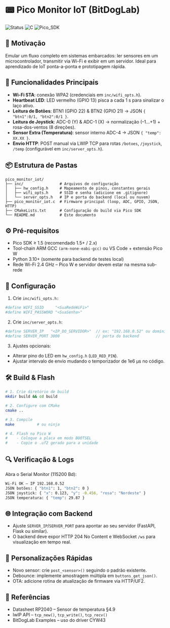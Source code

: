 # 📟 Pico Monitor IoT (BitDogLab)

![Status](https://img.shields.io/badge/status-completo-green) ![C](https://img.shields.io/badge/language-C-blue) ![Pico_SDK](https://img.shields.io/badge/Pico_SDK-%3E%3D1.5-orange)

## 🎯 Motivação
Emular um fluxo completo em sistemas embarcados: ler sensores em um microcontrolador, transmitir via Wi-Fi e exibir em um servidor. Ideal para aprendizado de IoT ponta-a-ponta e prototipagem rápida.

## 🚀 Funcionalidades Principais
- **Wi-Fi STA**: conexão WPA2 (credenciais em `inc/wifi_opts.h`).  
- **Heartbeat LED**: LED vermelho (GPIO 13) pisca a cada 1 s para sinalizar o laço ativo.  
- **Leitura de Botões**: BTN1 (GPIO 22) & BTN2 (GPIO 21) → JSON `{ "btn1":0/1, "btn2":0/1 }`.  
- **Leitura de Joystick**: ADC-0 (Y) & ADC-1 (X) → normalização (–1…+1) + rosa-dos-ventos (8 direções).  
- **Sensor Extra (Temperatura)**: sensor interno ADC-4 → JSON `{ "temp": XX.XX }`.  
- **Envio HTTP**: POST manual via LWIP TCP para rotas `/botoes`, `/joystick`, `/temp` (configurável em `inc/server_opts.h`).

## 📦 Estrutura de Pastas
```text
pico_monitor_iot/
├── inc/                # Arquivos de configuração
│   ├── hw_config.h     # Mapeamento de pinos, constantes gerais
│   ├── wifi_opts.h     # SSID e senha (adicione em .gitignore)
│   └── server_opts.h   # IP e porta do backend (local ou nuvem)
├── pico_monitor_iot.c  # Firmware principal (loop, ADC, GPIO, JSON, HTTP)
├── CMakeLists.txt      # Configuração do build via Pico SDK
└── README.md           # Este documento
```
## ⚙️ Pré-requisitos
- Pico SDK ≥ 1.5 (recomendado 1.5+ / 2.x)
- Tool-chain ARM GCC `(arm-none-eabi-gcc)` ou VS Code + extensão Pico W
- Python 3.10+ (somente para backend de testes local)
- Rede Wi-Fi 2.4 GHz – Pico W e servidor devem estar na mesma sub-rede
## 🔧 Configuração
1. Crie `inc/wifi_opts.h:`
```sh
#define WIFI_SSID     "<SuaRedeWiFi>"
#define WIFI_PASSWORD "<SuaSenha>"
```
2. Crie `inc/server_opts.h`:
```sh
#define SERVER_IP   "<IP_DO_SERVIDOR>"  // ex: "192.168.0.52" ou domínio
#define SERVER_PORT 3000                // porta do backend
```
3. Ajustes opcionais:
- Alterar pino do LED em `hw_config.h` (`LED_RED_PIN`).
- Ajustar intervalo de envio mudando o temporizador de 1e6 µs no código.
## 🛠️ Build & Flash
```sh
# 1. Crie diretório de build
mkdir build && cd build

# 2. Configure com CMake
cmake ..

# 3. Compile
make          # ou ninja

# 4. Flash na Pico W
#    - Coloque a placa em modo BOOTSEL
#    - Copie o .uf2 gerado para a unidade
```
## 🔍 Verificação & Logs
Abra o Serial Monitor (115200 Bd):
```sh
Wi-Fi OK – IP 192.168.0.52
JSON botões: { "btn1": 1, "btn2": 0 }
JSON joystick: { "x": 0.123, "y": -0.456, "rosa": "Nordeste" }
JSON temperatura: { "temp": 29.87 }
```
## 🌐 Integração com Backend
- Ajuste `SERVER_IP`/`SERVER_PORT` para apontar ao seu servidor (FastAPI, Flask ou similar).
- O backend deve expor HTTP 204 No Content e WebSocket `/ws` para visualização em tempo real.
## 🌟 Personalizações Rápidas
- Novo sensor: crie `post_<sensor>()` seguindo o padrão existente.
- Debounce: implemente amostragem múltipla em `buttons_get_json()`.
- OTA: adicione rotina de atualização de firmware via HTTP/UF2.
## 📖 Referências
- Datasheet RP2040 – Sensor de temperatura §4.9
- lwIP API – `tcp_new()`, `tcp_write()`, `tcp_recv()`
- BitDogLab Examples – uso do driver CYW43
